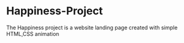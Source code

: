 # Happiness-Project
The Happiness project is a website landing page created with simple HTML,CSS animation
